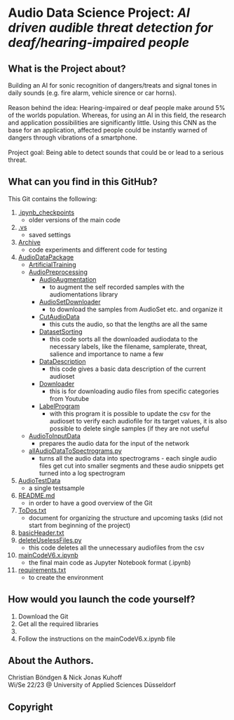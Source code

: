 
# Audio Data Science Project: ***AI driven audible threat detection for deaf/hearing-impaired people***


## What is the Project about?
Building an AI for sonic recognition of dangers/treats and signal tones in daily sounds (e.g. fire alarm, vehicle sirence or car horns).<br />
<br />
Reason behind the idea: Hearing-impaired or deaf people make around 5% of the worlds population. Whereas, for using an AI in this field, the research and application possibilities are significantly little. Using this CNN as the base for an application, affected people could be instantly warned of dangers through vibrations of a smartphone.<br />
<br />
Project goal: Being able to detect sounds that could be or lead to a serious threat.

## What can you find in this GitHub?
This Git contains the following:<br />

1. [.ipynb_checkpoints](.ipynb_checkpoints)
   - older versions of the main code
2. [.vs](.vs)
   - saved settings
3. [Archive](Archive)
   - code experiments and different code for testing
4. [AudioDataPackage](AudioDataPackage)
   - [ArtificialTraining](ArtificialTraining)
   - [AudioPreprocessing](AudioPreprocessing)
     - [AudioAugmentation](AudioAugmentation)
       - to augment the self recorded samples with the audiomentations library
     - [AudioSetDownloader](AudioSetDownloader)
       - to download the samples from AudioSet etc. and organize it
     - [CutAudioData](CutAudioData)
       - this cuts the audio, so that the lengths are all the same
     - [DatasetSorting](DatasetSorting)
       - this code sorts all the downloaded audiodata to the necessary labels, like the filename, samplerate, threat, salience and importance to name a few
     - [DataDescription](DataDescription.py)
       - this code gives a basic data description of the current audioset
     - [Downloader](Downloader.py)
       - this is for downloading audio files from specific categories from Youtube
     - [LabelProgram](LabelProgram.py)
       - with this program it is possible to update the csv for the audioset to verify each audiofile for its target values, it is also possible to delete single samples (if they are not useful
   - [AudioToInputData](AudioToInputData)
     - prepares the audio data for the input of the network
   - [allAudioDataToSpectrograms.py](AudioDataPackage/allAudioDataToSpectrograms.py)
     - turns all the audio data into spectrograms - each single audio files get cut into smaller segments and these audio snippets get turned into a log spectrogram
5. [AudioTestData](AudioTestData)
   - a single testsample
6. [README.md](README.md)
   - in order to have a good overview of the Git
7. [ToDos.txt](ToDos.txt)
   - document for organizing the structure and upcoming tasks (did not start from beginning of the project)
8. [basicHeader.txt](basicHeader.txt)
9. [deleteUselessFiles.py](deleteUselessFiles.py)
   - this code deletes all the unnecessary audiofiles from the csv
10. [mainCodeV6.x.ipynb](mainCodeV6.x.ipynb)
    - the final main code as Jupyter Notebook format (.ipynb)
11. [requirements.txt](requirements.txt)
    - to create the environment 



## How would you launch the code yourself?
1. Download the Git<br />
2. Get all the required libraries<br />
3. 
4. Follow the instructions on the mainCodeV6.x.ipynb file

## About the Authors.

Christian Böndgen & Nick Jonas Kuhoff <br />
Wi/Se 22/23 @ University of Applied Sciences Düsseldorf

## Copyright
